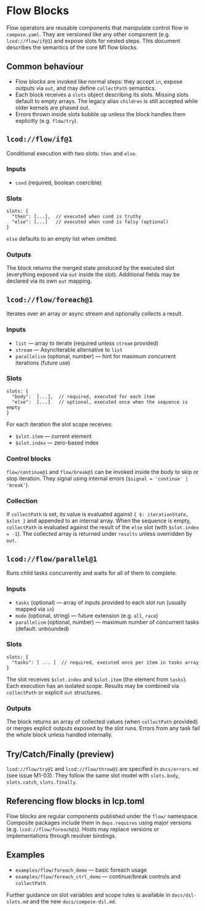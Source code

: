 # Flow Blocks

Flow operators are reusable components that manipulate control flow in `compose.yaml`. They are versioned like any other component (e.g. `lcod://flow/if@1`) and expose slots for nested steps. This document describes the semantics of the core M1 flow blocks.

## Common behaviour
- Flow blocks are invoked like normal steps: they accept `in`, expose outputs via `out`, and may define `collectPath` semantics.
- Each block receives a `slots` object describing its slots. Missing slots default to empty arrays. The legacy alias `children` is still accepted while older kernels are phased out.
- Errors thrown inside slots bubble up unless the block handles them explicitly (e.g. `flow/try`).

## `lcod://flow/if@1`

Conditional execution with two slots: `then` and `else`.

### Inputs
- `cond` (required, boolean coercible)

### Slots
```
slots: {
  "then": [...],  // executed when cond is truthy
  "else": [...]   // executed when cond is falsy (optional)
}
```
`else` defaults to an empty list when omitted.

### Outputs
The block returns the merged state produced by the executed slot (everything exposed via `out` inside the slot). Additional fields may be declared via its own `out` mapping.

## `lcod://flow/foreach@1`

Iterates over an array or async stream and optionally collects a result.

### Inputs
- `list` — array to iterate (required unless `stream` provided)
- `stream` — AsyncIterable alternative to `list`
- `parallelism` (optional, number) — hint for maximum concurrent iterations (future use)

### Slots
```
slots: {
  "body":  [...],  // required, executed for each item
  "else":  [...]   // optional, executed once when the sequence is empty
}
```
For each iteration the slot scope receives:
- `$slot.item` — current element
- `$slot.index` — zero-based index

### Control blocks
`flow/continue@1` and `flow/break@1` can be invoked inside the body to skip or stop iteration. They signal using internal errors (`$signal = 'continue' | 'break'`).

### Collection
If `collectPath` is set, its value is evaluated against `{ $: iterationState, $slot }` and appended to an internal array. When the sequence is empty, `collectPath` is evaluated against the result of the `else` slot (with `$slot.index = -1`). The collected array is returned under `results` unless overridden by `out`.

## `lcod://flow/parallel@1`

Runs child tasks concurrently and waits for all of them to complete.

### Inputs
- `tasks` (optional) — array of inputs provided to each slot run (usually mapped via `in`)
- `mode` (optional, string) — future extension (e.g. `all`, `race`)
- `parallelism` (optional, number) — maximum number of concurrent tasks (default: unbounded)

### Slots
```
slots: {
  "tasks": [ ... ]  // required, executed once per item in tasks array
}
```
The slot receives `$slot.index` and `$slot.item` (the element from `tasks`). Each execution has an isolated scope. Results may be combined via `collectPath` or explicit `out` structures.

### Outputs
The block returns an array of collected values (when `collectPath` provided) or merges explicit outputs exposed by the slot runs. Errors from any task fail the whole block unless handled internally.

## Try/Catch/Finally (preview)
`lcod://flow/try@1` and `lcod://flow/throw@1` are specified in `docs/errors.md` (see issue M1-03). They follow the same slot model with `slots.body`, `slots.catch`, `slots.finally`.

## Referencing flow blocks in lcp.toml
Flow blocks are regular components published under the `flow/` namespace. Composite packages include them in `deps.requires` using major versions (e.g. `lcod://flow/foreach@1`). Hosts may replace versions or implementations through resolver bindings.

## Examples
- `examples/flow/foreach_demo` — basic foreach usage
- `examples/flow/foreach_ctrl_demo` — continue/break controls and `collectPath`

Further guidance on slot variables and scope rules is available in `docs/dsl-slots.md` and the new `docs/compose-dsl.md`.
